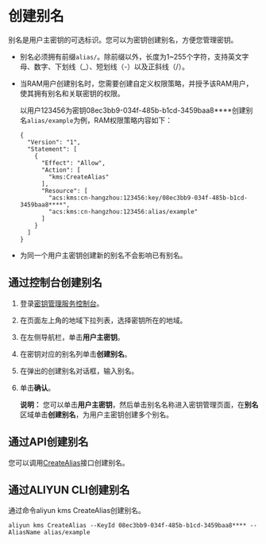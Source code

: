 # 创建别名

别名是用户主密钥的可选标识。您可以为密钥创建别名，方便您管理密钥。

-   别名必须拥有前缀`alias/`。除前缀以外，长度为1~255个字符，支持英文字母、数字、下划线（\_）、短划线（-）以及正斜线（/）。
-   当RAM用户创建别名时，您需要创建自定义权限策略，并授予该RAM用户，使其拥有别名和关联密钥的权限。

    以用户123456为密钥08ec3bb9-034f-485b-b1cd-3459baa8\*\*\*\*创建别名`alias/example`为例，RAM权限策略内容如下：

    ```
    {
      "Version": "1",
      "Statement": [
        {
          "Effect": "Allow",
          "Action": [
            "kms:CreateAlias"
          ],
          "Resource": [
            "acs:kms:cn-hangzhou:123456:key/08ec3bb9-034f-485b-b1cd-3459baa8****",
            "acs:kms:cn-hangzhou:123456:alias/example"
          ]
        }
      ]
    }
    ```

-   为同一个用户主密钥创建新的别名不会影响已有别名。

## 通过控制台创建别名

1.  登录[密钥管理服务控制台](https://kms.console.aliyun.com)。

2.  在页面左上角的地域下拉列表，选择密钥所在的地域。

3.  在左侧导航栏，单击**用户主密钥**。

4.  在密钥对应的别名列单击**创建别名**。

5.  在弹出的创建别名对话框，输入别名。

6.  单击**确认**。

    **说明：** 您可以单击**用户主密钥**，然后单击别名名称进入密钥管理页面，在**别名**区域单击**创建别名**，为用户主密钥创建多个别名。


## 通过API创建别名

您可以调用[CreateAlias](/cn.zh-CN/API参考/密钥/CreateAlias.md)接口创建别名。

## 通过ALIYUN CLI创建别名

通过命令aliyun kms CreateAlias创建别名。

```
aliyun kms CreateAlias --KeyId 08ec3bb9-034f-485b-b1cd-3459baa8**** --AliasName alias/example
```

